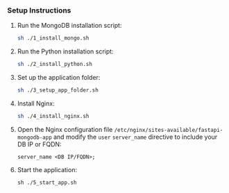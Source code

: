 ### Setup Instructions

1. Run the MongoDB installation script:
   ```bash
   sh ./1_install_mongo.sh
2. Run the Python installation script:
   ```bash
   sh ./2_install_python.sh
3. Set up the application folder:
   ```bash
   sh ./3_setup_app_folder.sh
4. Install Nginx:
   ```bash
   sh ./4_install_nginx.sh
5. Open the Nginx configuration file `/etc/nginx/sites-available/fastapi-mongodb-app` and modify the `user` `server_name` directive to include your DB IP or FQDN:
   ```nginx
   server_name <DB IP/FQDN>;

6. Start the application:
   ```
   sh ./5_start_app.sh
